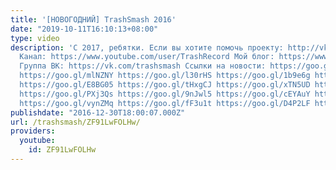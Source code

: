 ```yaml
---
title: '[НОВОГОДНИЙ] TrashSmash 2016'
date: "2019-10-11T16:10:13+08:00"
type: video
description: 'С 2017, ребятки. Если вы хотите помочь проекту: http://vk.cc/448Srh
  Канал: https://www.youtube.com/user/TrashRecord Мой блог: https://www.youtube.com/c/SmashJournal
  Группа ВК: https://vk.com/trashsmash Ссылки на новости: https://goo.gl/Mifme1 https://goo.gl/7AsC8a
  https://goo.gl/mlNZNY https://goo.gl/l30rHS https://goo.gl/1b9e6g https://goo.gl/0BEwQu
  https://goo.gl/E8BG05 https://goo.gl/tHxgCJ https://goo.gl/xTN5UD https://goo.gl/qmnwz6
  https://goo.gl/PXj3Qs https://goo.gl/9nJwl5 https://goo.gl/cEYAuY https://goo.gl/CJNaCv
  https://goo.gl/vynZMq https://goo.gl/fF3u1t https://goo.gl/D4P2LF https://goo.gl/Kjf6Z8'
publishdate: "2016-12-30T18:00:07.000Z"
url: /trashsmash/ZF91LwFOLHw/
providers:
  youtube:
    id: ZF91LwFOLHw
---
```

